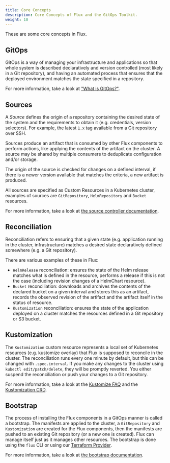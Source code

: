 ```yaml
---
title: Core Concepts
description: Core Concepts of Flux and the GitOps Toolkit.
weight: 10
---
```


These are some core concepts in Flux.

## GitOps

GitOps is a way of managing your infrastructure and applications so that whole system
is described declaratively and version controlled (most likely in a Git repository),
and having an automated process that ensures that the deployed environment
matches the state specified in a repository.

For more information, take a look at ["What is GitOps?"](https://www.gitops.tech/#what-is-gitops).

## Sources

A *Source* defines the origin of a repository containing the desired state of 
the system and the requirements to obtain it (e.g. credentials, version selectors). 
For example, the latest `1.x` tag available from a Git repository over SSH.

Sources produce an artifact that is consumed by other Flux components to perform
actions, like applying the contents of the artifact on the cluster. A source
may be shared by multiple consumers to deduplicate configuration and/or storage.

The origin of the source is checked for changes on a defined interval, if
there is a newer version available that matches the criteria, a new artifact
is produced.

All sources are specified as Custom Resources in a Kubernetes cluster, examples
of sources are `GitRepository`, `HelmRepository` and `Bucket` resources. 

For more information, take a look at
[the source controller documentation](components/source/_index.md).

## Reconciliation

Reconciliation refers to ensuring that a given state (e.g. application running in the cluster, infrastructure)
matches a desired state declaratively defined somewhere (e.g. a Git repository).

There are various examples of these in Flux:

- `HelmRelease` reconciliation: ensures the state of the Helm release matches what is defined in the resource,
  performs a release if this is not the case (including revision changes of a HelmChart resource).
- `Bucket` reconciliation: downloads and archives the contents of the declared bucket on a given
  interval and stores this as an artifact, records the observed revision of the artifact
  and the artifact itself in the status of resource.
- `Kustomization` reconciliation: ensures the state of the application
  deployed on a cluster matches the resources defined in a Git repository or S3 bucket.

## Kustomization

The `Kustomization` custom resource represents a local set of Kubernetes resources
(e.g. kustomize overlay) that Flux is supposed to reconcile in the cluster.
The reconciliation runs every one minute by default, but this can be changed with `.spec.interval`.
If you make any changes to the cluster using `kubectl edit/patch/delete`,
they will be promptly reverted. You either suspend the reconciliation or push your changes to a Git repository.

For more information, take a look at the [Kustomize FAQ](faq/_index.md#kustomize-questions)
and the [Kustomization CRD](components/kustomize/kustomization.md).

## Bootstrap

The process of installing the Flux components in a GitOps manner is called a bootstrap.
The manifests are applied to the cluster, a `GitRepository` and `Kustomization`
are created for the Flux components, then the manifests are pushed to an existing Git repository
(or a new one is created). Flux can manage itself just as it manages other resources.
The bootstrap is done using the `flux` CLI or
using our [Terraform Provider](https://github.com/fluxcd/terraform-provider-flux).

For more information, take a look at [the bootstrap documentation](installation/_index.md#bootstrap).
